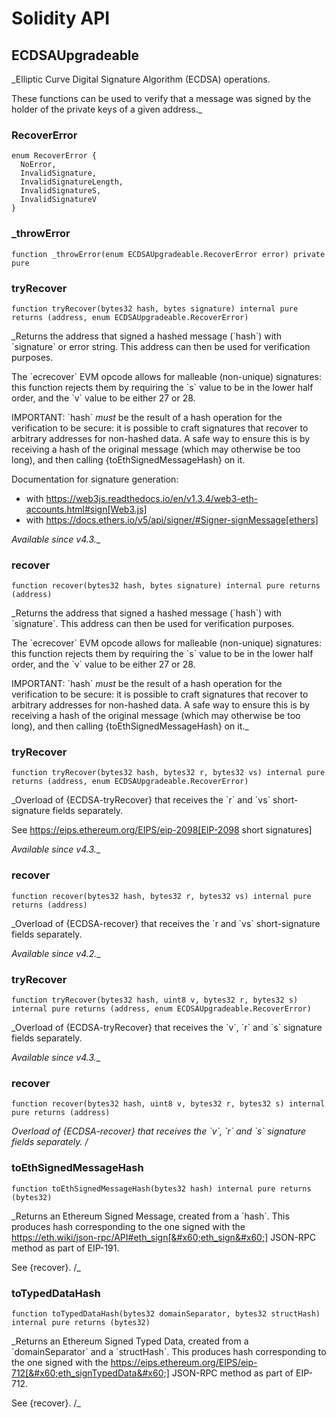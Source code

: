 # Solidity API

## ECDSAUpgradeable

_Elliptic Curve Digital Signature Algorithm (ECDSA) operations.

These functions can be used to verify that a message was signed by the holder
of the private keys of a given address._

### RecoverError

```solidity
enum RecoverError {
  NoError,
  InvalidSignature,
  InvalidSignatureLength,
  InvalidSignatureS,
  InvalidSignatureV
}
```

### _throwError

```solidity
function _throwError(enum ECDSAUpgradeable.RecoverError error) private pure
```

### tryRecover

```solidity
function tryRecover(bytes32 hash, bytes signature) internal pure returns (address, enum ECDSAUpgradeable.RecoverError)
```

_Returns the address that signed a hashed message (&#x60;hash&#x60;) with
&#x60;signature&#x60; or error string. This address can then be used for verification purposes.

The &#x60;ecrecover&#x60; EVM opcode allows for malleable (non-unique) signatures:
this function rejects them by requiring the &#x60;s&#x60; value to be in the lower
half order, and the &#x60;v&#x60; value to be either 27 or 28.

IMPORTANT: &#x60;hash&#x60; _must_ be the result of a hash operation for the
verification to be secure: it is possible to craft signatures that
recover to arbitrary addresses for non-hashed data. A safe way to ensure
this is by receiving a hash of the original message (which may otherwise
be too long), and then calling {toEthSignedMessageHash} on it.

Documentation for signature generation:
- with https://web3js.readthedocs.io/en/v1.3.4/web3-eth-accounts.html#sign[Web3.js]
- with https://docs.ethers.io/v5/api/signer/#Signer-signMessage[ethers]

_Available since v4.3.__

### recover

```solidity
function recover(bytes32 hash, bytes signature) internal pure returns (address)
```

_Returns the address that signed a hashed message (&#x60;hash&#x60;) with
&#x60;signature&#x60;. This address can then be used for verification purposes.

The &#x60;ecrecover&#x60; EVM opcode allows for malleable (non-unique) signatures:
this function rejects them by requiring the &#x60;s&#x60; value to be in the lower
half order, and the &#x60;v&#x60; value to be either 27 or 28.

IMPORTANT: &#x60;hash&#x60; _must_ be the result of a hash operation for the
verification to be secure: it is possible to craft signatures that
recover to arbitrary addresses for non-hashed data. A safe way to ensure
this is by receiving a hash of the original message (which may otherwise
be too long), and then calling {toEthSignedMessageHash} on it._

### tryRecover

```solidity
function tryRecover(bytes32 hash, bytes32 r, bytes32 vs) internal pure returns (address, enum ECDSAUpgradeable.RecoverError)
```

_Overload of {ECDSA-tryRecover} that receives the &#x60;r&#x60; and &#x60;vs&#x60; short-signature fields separately.

See https://eips.ethereum.org/EIPS/eip-2098[EIP-2098 short signatures]

_Available since v4.3.__

### recover

```solidity
function recover(bytes32 hash, bytes32 r, bytes32 vs) internal pure returns (address)
```

_Overload of {ECDSA-recover} that receives the &#x60;r and &#x60;vs&#x60; short-signature fields separately.

_Available since v4.2.__

### tryRecover

```solidity
function tryRecover(bytes32 hash, uint8 v, bytes32 r, bytes32 s) internal pure returns (address, enum ECDSAUpgradeable.RecoverError)
```

_Overload of {ECDSA-tryRecover} that receives the &#x60;v&#x60;,
&#x60;r&#x60; and &#x60;s&#x60; signature fields separately.

_Available since v4.3.__

### recover

```solidity
function recover(bytes32 hash, uint8 v, bytes32 r, bytes32 s) internal pure returns (address)
```

_Overload of {ECDSA-recover} that receives the &#x60;v&#x60;,
&#x60;r&#x60; and &#x60;s&#x60; signature fields separately.
/_

### toEthSignedMessageHash

```solidity
function toEthSignedMessageHash(bytes32 hash) internal pure returns (bytes32)
```

_Returns an Ethereum Signed Message, created from a &#x60;hash&#x60;. This
produces hash corresponding to the one signed with the
https://eth.wiki/json-rpc/API#eth_sign[&#x60;eth_sign&#x60;]
JSON-RPC method as part of EIP-191.

See {recover}.
/_

### toTypedDataHash

```solidity
function toTypedDataHash(bytes32 domainSeparator, bytes32 structHash) internal pure returns (bytes32)
```

_Returns an Ethereum Signed Typed Data, created from a
&#x60;domainSeparator&#x60; and a &#x60;structHash&#x60;. This produces hash corresponding
to the one signed with the
https://eips.ethereum.org/EIPS/eip-712[&#x60;eth_signTypedData&#x60;]
JSON-RPC method as part of EIP-712.

See {recover}.
/_


